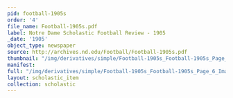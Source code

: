 ```yaml
---
pid: football-1905s
order: '4'
file_name: Football-1905s.pdf
label: Notre Dame Scholastic Football Review - 1905
_date: '1905'
object_type: newspaper
source: http://archives.nd.edu/Football/Football-1905s.pdf
thumbnail: "/img/derivatives/simple/Football-1905s_Football-1905s_Page_6_Image_0001/thumbnail.jpg"
manifest:
full: "/img/derivatives/simple/Football-1905s_Football-1905s_Page_6_Image_0001/fullwidth.jpg"
layout: scholastic_item
collection: scholastic
---
```

